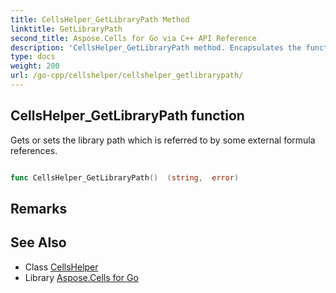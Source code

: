 ```yaml
---
title: CellsHelper_GetLibraryPath Method 
linktitle: GetLibraryPath
second_title: Aspose.Cells for Go via C++ API Reference
description: 'CellsHelper_GetLibraryPath method. Encapsulates the function that represents getlibrarypath in Go.'
type: docs
weight: 200
url: /go-cpp/cellshelper/cellshelper_getlibrarypath/
---
```


## CellsHelper_GetLibraryPath function

Gets or sets the library path which is referred to by some external formula references.

```go

func CellsHelper_GetLibraryPath()  (string,  error) 

```

## Remarks


## See Also

* Class [CellsHelper](../)
* Library [Aspose.Cells for Go](../../)

